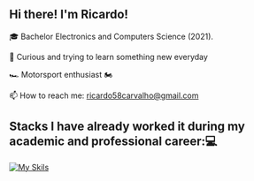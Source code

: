 ## Hi there! I'm Ricardo!


🎓  Bachelor Electronics and Computers Science (2021). 

🤔  Curious and trying to learn something new everyday 

🏎️  Motorsport enthusiast 🏍️

  
📫 How to reach me: ricardo58carvalho@gmail.com

## Stacks I have already worked it during my academic and professional career:💻
[![My Skils](https://skillicons.dev/icons?i=js,cs,react,html,css,js,postman,mysql,express,nodejs,mongodb)](https://skillicons.dev)

